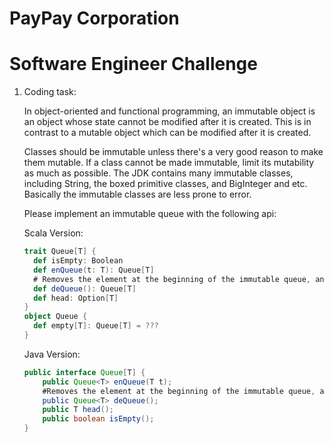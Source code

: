 # PayPay Corporation
# Software Engineer Challenge
1. Coding task:

    In object-oriented and functional programming, an immutable object is an object whose state cannot be modified after it is created. This is in contrast to a mutable object which can be modified after it is created. 

    Classes should be immutable unless there's a very good reason to make them mutable. If a class cannot be made immutable, limit its mutability as much as possible. The JDK contains many immutable classes, including String, the boxed primitive classes, and BigInteger and etc. Basically the immutable classes are less prone to error. 

    Please implement an immutable queue with the following api:
	
    Scala Version:
    ```scala
	trait Queue[T] {
	  def isEmpty: Boolean
	  def enQueue(t: T): Queue[T]
	  # Removes the element at the beginning of the immutable queue, and returns the new queue.
	  def deQueue(): Queue[T]
	  def head: Option[T]
	}
	object Queue {
	  def empty[T]: Queue[T] = ???
	}
    ```

    Java Version:
    ```java
	public interface Queue[T] {
	    public Queue<T> enQueue(T t);
	    #Removes the element at the beginning of the immutable queue, and returns the new queue.
	    public Queue<T> deQueue();
	    public T head();
	    public boolean isEmpty();
	}
    ```